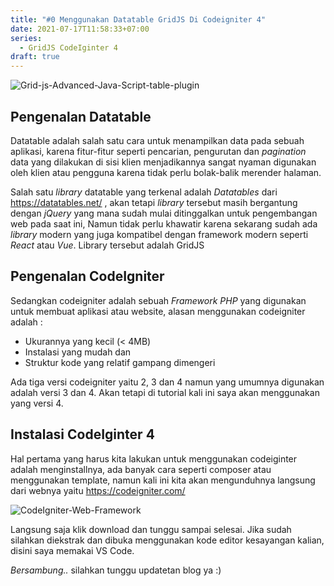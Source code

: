 ```yaml
---
title: "#0 Menggunakan Datatable GridJS Di Codeigniter 4"
date: 2021-07-17T11:58:33+07:00
series:
  - GridJS CodeIginter 4
draft: true
---
```


![Grid-js-Advanced-Java-Script-table-plugin](https://i.postimg.cc/8pxJ9sZn/Screenshot-2021-02-08-Grid-js-Advanced-Java-Script-table-plugin.png)

## Pengenalan Datatable

Datatable adalah salah satu cara untuk menampilkan data pada sebuah aplikasi, karena fitur-fitur seperti pencarian, pengurutan dan _pagination_ data yang dilakukan di sisi klien menjadikannya sangat nyaman digunakan oleh klien atau pengguna karena tidak perlu bolak-balik merender halaman.

Salah satu _library_ datatable yang terkenal adalah _Datatables_ dari https://datatables.net/ , akan tetapi _library_ tersebut masih bergantung dengan _jQuery_ yang mana sudah mulai ditinggalkan untuk pengembangan web pada saat ini, Namun tidak perlu khawatir karena sekarang sudah ada _library_ modern yang juga kompatibel dengan framework modern seperti _React_ atau _Vue_. Library tersebut adalah GridJS

## Pengenalan CodeIgniter

Sedangkan codeigniter adalah sebuah _Framework PHP_ yang digunakan untuk membuat aplikasi atau website, alasan menggunakan codeigniter adalah :
  - Ukurannya yang kecil (< 4MB)
  - Instalasi yang mudah dan
  - Struktur kode yang relatif gampang dimengeri

Ada tiga versi codeigniter yaitu 2, 3 dan 4 namun yang umumnya digunakan adalah versi 3 dan 4. Akan tetapi di tutorial kali ini saya akan menggunakan yang versi 4.

## Instalasi CodeIginter 4

Hal pertama yang harus kita lakukan untuk menggunakan codeiginter adalah menginstallnya, ada banyak cara seperti composer atau menggunakan template, namun kali ini kita akan mengunduhnya langsung dari webnya yaitu https://codeigniter.com/

![CodeIgniter-Web-Framework](https://i.postimg.cc/pVK818KL/Screenshot-2021-07-17-at-18-29-54-Code-Igniter-Web-Framework.png)

Langsung saja klik download dan tunggu sampai selesai. Jika sudah silahkan diekstrak dan dibuka menggunakan kode editor kesayangan kalian, disini saya memakai VS Code.

_Bersambung.._ silahkan tunggu updatetan blog ya :)
